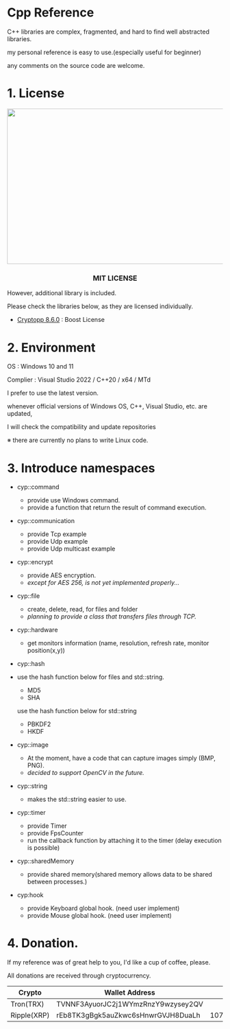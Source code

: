 # Cpp Reference

C++ libraries are complex, fragmented, and hard to find well abstracted libraries.

my personal reference is easy to use.(especially useful for beginner)

any comments on the source code are welcome.


# 1. License

<p align="center">
    <img src="https://i.imgur.com/GklIXU7.png"  width="560" height="362.25"/></center>
</p>

<h3 align="center">MIT LICENSE</h1>

However, additional library is included.

Please check the libraries below, as they are licensed individually.

- [Cryptopp 8.6.0](https://github.com/weidai11/cryptopp) : Boost License

# 2. Environment


OS : Windows 10 and 11

Complier : Visual Studio 2022 / C++20 / x64 / MTd


I prefer to use the latest version.

whenever official versions of Windows OS, C++, Visual Studio, etc. are updated,

I will check the compatibility and update repositories

※ there are currently no plans to write Linux code.

# 3. Introduce namespaces
- cyp::command
    + provide use Windows command.
    + provide a function that return the result of command execution. 

- cyp::communication
    + provide Tcp example
    + provide Udp example
    + provide Udp multicast example

- cyp::encrypt
    + provide AES encryption.
    + *except for AES 256, is not yet implemented properly...*
 
- cyp::file
    + create, delete, read, for files and folder
    + *planning to provide a class that transfers files through TCP.*

- cyp::hardware
    + get monitors information (name, resolution, refresh rate, monitor position(x,y))

- cyp::hash
- 
     use the hash function below for files and std::string.
    + MD5
    + SHA
     
     use the hash function below for std::string
    + PBKDF2
    + HKDF
   
- cyp::image
    + At the moment, have a code that can capture images simply (BMP, PNG).
    + *decided to support OpenCV in the future.*

- cyp::string
    + makes the std::string easier to use.
    
- cyp::timer
    + provide Timer
    + provide FpsCounter
    + run the callback function by attaching it to the timer (delay execution is possible)
 
- cyp::sharedMemory
    + provide shared memory(shared memory allows data to be shared between processes.)

- cyp:hook
    + provide Keyboard global hook. (need user implement)
    + provide Mouse global hook. (need user implement)


# 4. Donation.
   If my reference was of great help to you, I'd like a cup of coffee, please.
    
   All donations are received through cryptocurrency.
   
   |Crypto|Wallet Address|Tag|
   |------|-----|-----|
   |Tron(TRX)|TVNNF3AyuorJC2j1WYmzRnzY9wzysey2QV||
   |Ripple(XRP)|rEb8TK3gBgk5auZkwc6sHnwrGVJH8DuaLh|107445413|

    

